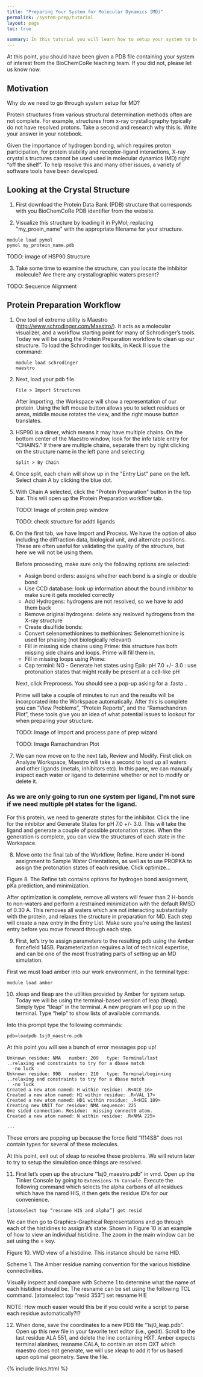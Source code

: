 ```yaml
---
title: "Preparing Your System for Molecular Dynamics (MD)"
permalink: /system-prep/tutorial
layout: page
toc: true

summary: In this tutorial you will learn how to setup your system to begin running molecular dynamics in Amber. As a part of this tutorial you will be introduced to the use of Schrödinger's Maestro software for protein preparation followed by parameterization using AmberTools Antechamber.
---
```


At this point, you should have been given a PDB file containing your system
of interest from the BioChemCoRe teaching team. If you did not, please let
us know now.

## Motivation

Why do we need to go through system setup for MD?

Protein structures from various structural determination methods often are not
complete. For example, structures from x-ray crystallography typically do not
have resolved protons. Take a second and research why this is. Write your
answer in your notebook.

Given the importance of hydrogen bonding, which requires proton participation,
for protein stability and receptor-ligand interactions, X-ray crystal s
tructures cannot be used used in molecular dynamics (MD) right “off the
shelf”. To help resolve this and many other issues, a variety of software
tools have been developed.

## Looking at the Crystal Structure


1. First download the Protein Data Bank (PDB) structure that corresponds with you
BioChemCoRe PDB identifier from the website.

2. Visualize this structure by loading it in PyMol; replacing "my_proein_name"
with the appropriate filename for your structure.

```
module load pymol
pymol my_protein_name.pdb
```

TODO: image of HSP90 Structure

3. Take some time to examine the structure, can you locate the inhibitor molecule?
Are there any crystallographic waters present?


TODO: Sequence Alignment


## Protein Preparation Workflow

1. One tool of extreme utility is Maestro (http://www.schrodinger.com/Maestro/). It acts as a molecular visualizer, and a workflow starting point for many of Schrodinger’s tools. Today we will be using the Protein Preparation workflow to clean up our structure. To load the Schrodinger toolkits, in Keck II issue the command:

   ```
   module load schrodinger
   maestro
   ```

2. Next, load your pdb file.

   ```File > Import Structures```

   After importing, the Workspace will show a representation of our protein. Using the left mouse button allows you to select residues or areas, middle mouse rotates the view, and the right mouse button translates.

3. HSP90 is a dimer, which means it may have multiple chains.
On the bottom center of the Maestro window, look for the info table entry for "CHAINS." If there are multiple chains, separate them by right clicking on the structure name in the left pane and selecting:

   ```Split > By Chain```

4. Once split, each chain will show up in the "Entry List" pane on the left. Select chain A by clicking the blue dot.

5. With Chain A selected, click the "Protein Preparation" button in the top bar. This will open up the Protein Preparation workflow tab.


   TODO: Image of protein prep window

   TODO: check structure for addtl ligands


6. On the first tab, we have Import and Process. We have the option of also including the diffraction data, biological unit, and alternate positions. These are often useful for validating the quality of the structure, but here we will not be using them.

   Before proceeding, make sure only the following options are selected:

   - Assign bond orders:						assigns whether each bond is a single or double bond
   - Use CCD database:                    look up information about the bound inhibitor to make sure it gets modeled correctly
   - Add Hydrogens: 								hydrogens are not resolved, so we have to add them back
   - Remove original hydrogens: 					delete any resloved hydrogens from the X-ray structure
   - Create disulfide bonds:
   - Convert selenomethionines to methionines: 		Selenomethionine is used for phasing (not biologically relevant)
   - Fill in missing side chains using Prime:		this structure has both missing side chains and loops. Prime will fill them in.
   - Fill in missing loops using Prime:
   - Cap termini:
NO   - Generate het states using Epik:  pH 7.0 +/- 3.0   : use protonation states that might really be present at a cell-like pH


   Next, click Preprocess. You should see a pop-up asking for a .fasta ..

   Prime will take a couple of minutes to run and the results will be incorporated into the Workspace automatically. After this is complete you can “View Problems”, “Protein Reports”, and the “Ramachandran Plot”, these tools give you an idea of what potential issues to lookout for when preparing your structure.

   TODO: Image of Import and process pane of prep wizard

   TODO: Image Ramachandran Plot


7. We can now move on to the next tab, Review and Modify. First click on Analyze Workspace, Maestro will take a second to load up all waters and other ligands (metals, inhibitors etc). In this pane, we can manually inspect each water or ligand to determine whether or not to modify or delete it. 

### As we are only going to run one system per ligand, I'm not sure if we need multiple pH states for the ligand.
For this protein, we need to generate states for the inhibitor. Click the line for the inhibitor and Generate States for pH 7.0 +/- 3.0. This will take the ligand and generate a couple of possible protonation states. When the generation is complete, you can view the structures of each state in the Workspace.


8. Move onto the final tab of the Workflow, Refine. Here under H-bond assignment to Sample Water Orientations, as well as to use PROPKA to assign the protonation states of each residue. Click optimize…


Figure 8. The Refine tab contains options for hydrogen bond assignment, pKa prediction, and minimization.

After optimization is complete, remove all waters will fewer than 2 H-bonds to non-waters and perform a restrained minimization with the default RMSD of 0.30 A. This removes all waters which are not interacting substantially with the protein, and relaxes the structure in preparation for MD. Each step will create a new entry in the Entry List. Make sure you're using the lastest entry before you move forward through each step.

9. First, let’s try to assign parameters to the resulting pdb using the Amber forcefield 14SB. Parameterization requires a lot of technical expertise, and can be one of the most frustrating parts of setting up an MD simulation. 

First we must load amber into our work environment, in the terminal type:

```module load amber```

10. xleap and tleap are the utilities provided by Amber for system setup. Today we will be using the terminal-based version of leap (tleap). Simply type “tleap” in the terminal. A new program will pop up in the terminal. Type “help” to show lists of available commands.

Into this prompt type the following commands:
```source leaprc.ff14SB
pdb=loadpdb 1sj0_maestro.pdb 
```

At this point you will see a bunch of error messages pop up!

```Loading PDB file: ./0YDD5_maestro.pdb
Unknown residue: NMA   number: 209   type: Terminal/last
..relaxing end constraints to try for a dbase match
  -no luck
Unknown residue: 99B   number: 210   type: Terminal/beginning
..relaxing end constraints to try for a dbase match
  -no luck
Created a new atom named: H within residue: .R<ACE 16>
Created a new atom named: H1 within residue: .R<VAL 17>
Created a new atom named: HD1 within residue: .R<HIE 189>
Creating new UNIT for residue: NMA sequence: 225
One sided connection. Residue:  missing connect0 atom.
Created a new atom named: N within residue: .R<NMA 225>

...
```

These errors are popping up because the force field “ff14SB” does not contain types for several of these molecules. 

At this point, exit out of xleap to resolve these problems. We will return later to try to setup the simulation once things are resolved.

11. First let’s open up the structure “1sj0_maestro.pdb” in vmd. Open up the Tinker Console by going to `Extensions-Tk Console`. Execute the following command which selects the alpha carbons of all residues which have the namd HIS, it then gets the residue ID’s for our convenience.

`[atomselect top “resname HIS and alpha”] get resid`

We can then go to Graphics-Graphical Representations and go through each of the histidines to assign it’s state. Shown in Figure 10 is an example of how to view an individual histidine. The zoom in the main window can be set using the = key.


Figure 10. VMD view of a histidine. This instance should be name HID.


Scheme 1. The Amber residue naming convention for the various histidine connectivities.

Visually inspect and compare with Scheme 1 to determine what the name of each histidine should be. The resname can be set using the following TCL command.
[atomselect top “resid 353”] set resname HIE

NOTE: How much easier would this be if you could write a script to parse each residue automatically?!?

12. When done, save the coordinates to a new PDB file “1sj0_leap.pdb”. Open up this new file in your favorite text editor (i.e., gedit). Scroll to the last residue ALA 551, and delete the line containing HXT. Amber expects terminal alanines, resname CALA, to contain an atom OXT which maestro does not generate, we will use xleap to add it for us based upon optimal geometry. Save the file. 


{% include links.html %}
